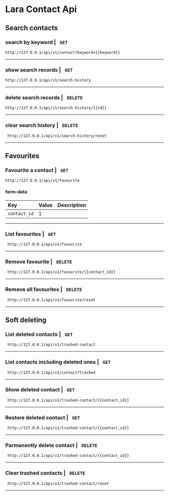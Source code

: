 # Lara Contact Api

## Search contacts
### search by keyword | ` GET`
```http
http://127.0.0.1/api/v1/contact?keyword={{keyword}}
```

----------------------------------------------------------------

### show search records | ` GET`
```http
http://127.0.0.1/api/v1/search-history
```

----------------------------------------------------------------

### delete search records | ` DELETE`
```http
http://127.0.0.1/api/v1/search-history/{{id}}
```

----------------------------------------------------------------

### clear search history | ` DELETE`
```http
 http://127.0.0.1/api/v1/search-history/reset
```

----------------------------------------------------------------

## Favourites
### Favourite a contact | ` GET`

```http
http://127.0.0.1/api/v1/favourite
```
#### form-data
| Key            | Value        | Description                |
| :------------- | :----------- | :------------------------- |
| `contact_id` | 1 | | **Required** |

----------------------------------------------------------------

### List favourites | ` GET`
```http
 http://127.0.0.1/api/v1/favourite
```

----------------------------------------------------------------

### Remove favourite | ` DELETE`
```http
 http://127.0.0.1/api/v1/favourite/{{contact_id}}
```

----------------------------------------------------------------

### Remove all favourites | ` DELETE`
```http
 http://127.0.0.1/api/v1/favourite/reset
```

----------------------------------------------------------------

## Soft deleting

### List deleted contacts | ` GET`
```http
 http://127.0.0.1/api/v1/trashed-contact
```

----------------------------------------------------------------

### List contacts including deleted ones | ` GET`
```http
 http://127.0.0.1/api/v1/contact?trashed
```

----------------------------------------------------------------

### Show deleted contact | ` GET`
```http
 http://127.0.0.1/api/v1/trashed-contact/{{contact_id}}
```

----------------------------------------------------------------

### Restore deleted contact | ` GET`
```http
 http://127.0.0.1/api/v1/trashed-contact/{{contact_id}}
```

----------------------------------------------------------------

### Parmanently delete contact | ` DELETE`
```http
 http://127.0.0.1/api/v1/trashed-contact/{{contact_id}}
```

----------------------------------------------------------------

### Clear trashed contacts | ` DELETE`
```http
 http://127.0.0.1/api/v1/trashed-contact/reset
```
----------------------------------------------------------------

<!-- 

### request name
```http
POST  http://127.0.0.1/api/v1/f
```
#### form-data
| Key       | Value    | Description                |
| :-------- | :------- | :------------------------- |

----------------------------------------------------------------
-->